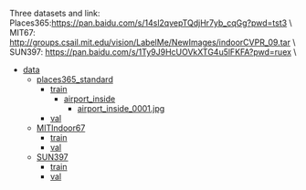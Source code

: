 Three datasets and link: Places365:https://pan.baidu.com/s/14sl2qvepTQdjHr7yb_cqGg?pwd=tst3 \\
MIT67: http://groups.csail.mit.edu/vision/LabelMe/NewImages/indoorCVPR_09.tar \\
SUN397: https://pan.baidu.com/s/1Ty9J9HcUOVkXTG4u5lFKFA?pwd=ruex \\

- [data](#data)
  - [places365_standard](#places365_standard)
    - [train](#train)
      - [airport_inside](#airport_inside)
        - [airport_inside_0001.jpg](#airport_inside_0001.jpg)
    - [val](#train)
  - [MITIndoor67](#MITIndoor67)
    - [train](#train)
    - [val](#train)
  - [SUN397](#SUN397)
    - [train](#train)
    - [val](#train)
